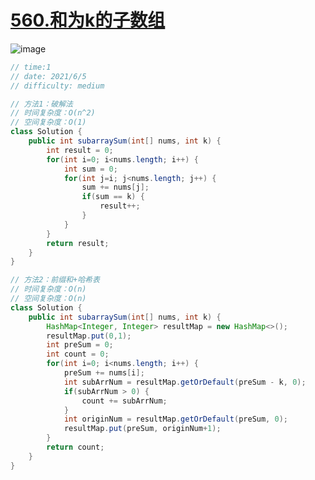 # [560.和为k的子数组](https://leetcode-cn.com/problems/subarray-sum-equals-k/)

![image](https://pic.imgdb.cn/item/60bc34fa8355f7f718b588e7.jpg)

```java
// time:1
// date: 2021/6/5
// difficulty: medium	

// 方法1：破解法
// 时间复杂度：O(n^2)
// 空间复杂度：O(1)
class Solution {
	public int subarraySum(int[] nums, int k) {
		int result = 0;
		for(int i=0; i<nums.length; i++) {
			int sum = 0;
			for(int j=i; j<nums.length; j++) {
				sum += nums[j];
				if(sum == k) {
					result++;
				} 
			}
		}
		return result;
	}
}

// 方法2：前缀和+哈希表
// 时间复杂度：O(n)
// 空间复杂度：O(n)
class Solution {
	public int subarraySum(int[] nums, int k) {
		HashMap<Integer, Integer> resultMap = new HashMap<>();
		resultMap.put(0,1);
		int preSum = 0;
		int count = 0;
		for(int i=0; i<nums.length; i++) {
			preSum += nums[i];
			int subArrNum = resultMap.getOrDefault(preSum - k, 0);
			if(subArrNum > 0) {
				count += subArrNum;
			}
			int originNum = resultMap.getOrDefault(preSum, 0);
			resultMap.put(preSum, originNum+1);
		}
		return count;
	}
}

```

